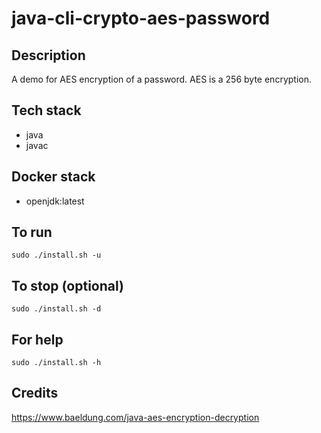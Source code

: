 # java-cli-crypto-aes-password

## Description
A demo for AES encryption of a password.
AES is a 256 byte encryption.

## Tech stack
- java
- javac

## Docker stack
- openjdk:latest

## To run
`sudo ./install.sh -u`

## To stop (optional)
`sudo ./install.sh -d`

## For help
`sudo ./install.sh -h`

## Credits
https://www.baeldung.com/java-aes-encryption-decryption
